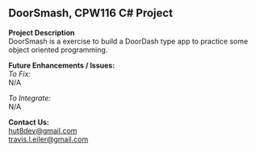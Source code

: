 ## DoorSmash, CPW116 C# Project

**Project Description**<br>
DoorSmash is a exercise to build a DoorDash type app to practice some object oriented programming.

**Future Enhancements / Issues:**<br>
*To Fix:*<br>
N/A<br>

*To Integrate:*<br>
N/A<br>

**Contact Us:**<br>
hut8dev@gmail.com<br>
travis.l.eiler@gmail.com
